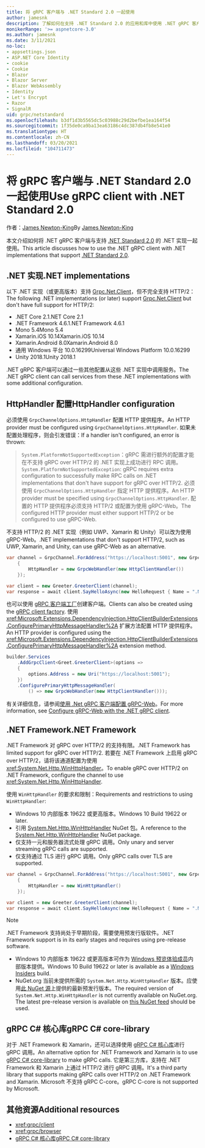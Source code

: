 ```yaml
---
title: 将 gRPC 客户端与 .NET Standard 2.0 一起使用
author: jamesnk
description: 了解如何在支持 .NET Standard 2.0 的应用和库中使用 .NET gRPC 客户端。
monikerRange: '>= aspnetcore-3.0'
ms.author: jamesnk
ms.date: 3/11/2021
no-loc:
- appsettings.json
- ASP.NET Core Identity
- cookie
- Cookie
- Blazor
- Blazor Server
- Blazor WebAssembly
- Identity
- Let's Encrypt
- Razor
- SignalR
uid: grpc/netstandard
ms.openlocfilehash: b3df1d3b5565dc5c03988c29d2befbe1ea164f54
ms.sourcegitcommit: 1f35de0ca9ba13ea63186c4dc387db4fb8e541e0
ms.translationtype: HT
ms.contentlocale: zh-CN
ms.lasthandoff: 03/20/2021
ms.locfileid: "104711473"
---
```

# <a name="use-grpc-client-with-net-standard-20"></a><span data-ttu-id="943af-103">将 gRPC 客户端与 .NET Standard 2.0 一起使用</span><span class="sxs-lookup"><span data-stu-id="943af-103">Use gRPC client with .NET Standard 2.0</span></span>

<span data-ttu-id="943af-104">作者：[James Newton-King](https://twitter.com/jamesnk)</span><span class="sxs-lookup"><span data-stu-id="943af-104">By [James Newton-King](https://twitter.com/jamesnk)</span></span>

<span data-ttu-id="943af-105">本文介绍如何将 .NET gRPC 客户端与支持 [.NET Standard 2.0](/dotnet/standard/net-standard) 的 .NET 实现一起使用。</span><span class="sxs-lookup"><span data-stu-id="943af-105">This article discusses how to use the .NET gRPC client with .NET implementations that support [.NET Standard 2.0](/dotnet/standard/net-standard).</span></span>

## <a name="net-implementations"></a><span data-ttu-id="943af-106">.NET 实现</span><span class="sxs-lookup"><span data-stu-id="943af-106">.NET implementations</span></span>

<span data-ttu-id="943af-107">以下 .NET 实现（或更高版本）支持 [Grpc.Net.Client](https://www.nuget.org/packages/Grpc.Net.Client/)，但不完全支持 HTTP/2：</span><span class="sxs-lookup"><span data-stu-id="943af-107">The following .NET implementations (or later) support [Grpc.Net.Client](https://www.nuget.org/packages/Grpc.Net.Client/) but don't have full support for HTTP/2:</span></span>

* <span data-ttu-id="943af-108">.NET Core 2.1</span><span class="sxs-lookup"><span data-stu-id="943af-108">.NET Core 2.1</span></span>
* <span data-ttu-id="943af-109">.NET Framework 4.6.1</span><span class="sxs-lookup"><span data-stu-id="943af-109">.NET Framework 4.6.1</span></span>
* <span data-ttu-id="943af-110">Mono 5.4</span><span class="sxs-lookup"><span data-stu-id="943af-110">Mono 5.4</span></span>
* <span data-ttu-id="943af-111">Xamarin.iOS 10.14</span><span class="sxs-lookup"><span data-stu-id="943af-111">Xamarin.iOS 10.14</span></span>
* <span data-ttu-id="943af-112">Xamarin.Android 8.0</span><span class="sxs-lookup"><span data-stu-id="943af-112">Xamarin.Android 8.0</span></span>
* <span data-ttu-id="943af-113">通用 Windows 平台 10.0.16299</span><span class="sxs-lookup"><span data-stu-id="943af-113">Universal Windows Platform 10.0.16299</span></span>
* <span data-ttu-id="943af-114">Unity 2018.1</span><span class="sxs-lookup"><span data-stu-id="943af-114">Unity 2018.1</span></span>

<span data-ttu-id="943af-115">.NET gRPC 客户端可以通过一些其他配置从这些 .NET 实现中调用服务。</span><span class="sxs-lookup"><span data-stu-id="943af-115">The .NET gRPC client can call services from these .NET implementations with some additional configuration.</span></span>

## <a name="httphandler-configuration"></a><span data-ttu-id="943af-116">HttpHandler 配置</span><span class="sxs-lookup"><span data-stu-id="943af-116">HttpHandler configuration</span></span>

<span data-ttu-id="943af-117">必须使用 `GrpcChannelOptions.HttpHandler` 配置 HTTP 提供程序。</span><span class="sxs-lookup"><span data-stu-id="943af-117">An HTTP provider must be configured using `GrpcChannelOptions.HttpHandler`.</span></span> <span data-ttu-id="943af-118">如果未配置处理程序，则会引发错误：</span><span class="sxs-lookup"><span data-stu-id="943af-118">If a handler isn't configured, an error is thrown:</span></span>

> <span data-ttu-id="943af-119">`System.PlatformNotSupportedException`：gRPC 需进行额外的配置才能在不支持 gRPC over HTTP/2 的 .NET 实现上成功进行 RPC 调用。</span><span class="sxs-lookup"><span data-stu-id="943af-119">`System.PlatformNotSupportedException`: gRPC requires extra configuration to successfully make RPC calls on .NET implementations that don't have support for gRPC over HTTP/2.</span></span> <span data-ttu-id="943af-120">必须使用 `GrpcChannelOptions.HttpHandler` 指定 HTTP 提供程序。</span><span class="sxs-lookup"><span data-stu-id="943af-120">An HTTP provider must be specified using `GrpcChannelOptions.HttpHandler`.</span></span> <span data-ttu-id="943af-121">配置的 HTTP 提供程序必须支持 HTTP/2 或配置为使用 gRPC-Web。</span><span class="sxs-lookup"><span data-stu-id="943af-121">The configured HTTP provider must either support HTTP/2 or be configured to use gRPC-Web.</span></span>

<span data-ttu-id="943af-122">不支持 HTTP/2 的 .NET 实现（例如 UWP、Xamarin 和 Unity）可以改为使用 gRPC-Web。</span><span class="sxs-lookup"><span data-stu-id="943af-122">.NET implementations that don't support HTTP/2, such as UWP, Xamarin, and Unity, can use gRPC-Web as an alternative.</span></span>

```csharp
var channel = GrpcChannel.ForAddress("https://localhost:5001", new GrpcChannelOptions
    {
        HttpHandler = new GrpcWebHandler(new HttpClientHandler())
    });

var client = new Greeter.GreeterClient(channel);
var response = await client.SayHelloAsync(new HelloRequest { Name = ".NET" });
```

<span data-ttu-id="943af-123">也可以使用 [gRPC 客户端工厂](xref:grpc/clientfactory)创建客户端。</span><span class="sxs-lookup"><span data-stu-id="943af-123">Clients can also be created using the [gRPC client factory](xref:grpc/clientfactory).</span></span> <span data-ttu-id="943af-124">使用 <xref:Microsoft.Extensions.DependencyInjection.HttpClientBuilderExtensions.ConfigurePrimaryHttpMessageHandler%2A> 扩展方法配置 HTTP 提供程序。</span><span class="sxs-lookup"><span data-stu-id="943af-124">An HTTP provider is configured using the <xref:Microsoft.Extensions.DependencyInjection.HttpClientBuilderExtensions.ConfigurePrimaryHttpMessageHandler%2A> extension method.</span></span>

```csharp
builder.Services
    .AddGrpcClient<Greet.GreeterClient>(options =>
    {
        options.Address = new Uri("https://localhost:5001");
    })
    .ConfigurePrimaryHttpMessageHandler(
        () => new GrpcWebHandler(new HttpClientHandler()));
```

<span data-ttu-id="943af-125">有关详细信息，请参阅[使用 .Net gRPC 客户端配置 gRPC-Web](xref:grpc/browser#configure-grpc-web-with-the-net-grpc-client)。</span><span class="sxs-lookup"><span data-stu-id="943af-125">For more information, see [Configure gRPC-Web with the .NET gRPC client](xref:grpc/browser#configure-grpc-web-with-the-net-grpc-client).</span></span>

## <a name="net-framework"></a><span data-ttu-id="943af-126">.NET Framework</span><span class="sxs-lookup"><span data-stu-id="943af-126">.NET Framework</span></span>

<span data-ttu-id="943af-127">.NET Framework 对 gRPC over HTTP/2 的支持有限。</span><span class="sxs-lookup"><span data-stu-id="943af-127">.NET Framework has limited support for gRPC over HTTP/2.</span></span> <span data-ttu-id="943af-128">若要在 .NET Framework 上启用 gRPC over HTTP/2，请将该通道配置为使用 <xref:System.Net.Http.WinHttpHandler>。</span><span class="sxs-lookup"><span data-stu-id="943af-128">To enable gRPC over HTTP/2 on .NET Framework, configure the channel to use <xref:System.Net.Http.WinHttpHandler>.</span></span>

<span data-ttu-id="943af-129">使用 `WinHttpHandler` 的要求和限制：</span><span class="sxs-lookup"><span data-stu-id="943af-129">Requirements and restrictions to using `WinHttpHandler`:</span></span>

* <span data-ttu-id="943af-130">Windows 10 内部版本 19622 或更高版本。</span><span class="sxs-lookup"><span data-stu-id="943af-130">Windows 10 Build 19622 or later.</span></span>
* <span data-ttu-id="943af-131">引用 [System.Net.Http.WinHttpHandler](https://www.nuget.org/packages/System.Net.Http.WinHttpHandler/) NuGet 包。</span><span class="sxs-lookup"><span data-stu-id="943af-131">A reference to the [System.Net.Http.WinHttpHandler](https://www.nuget.org/packages/System.Net.Http.WinHttpHandler/) NuGet package.</span></span>
* <span data-ttu-id="943af-132">仅支持一元和服务器流式处理 gRPC 调用。</span><span class="sxs-lookup"><span data-stu-id="943af-132">Only unary and server streaming gRPC calls are supported.</span></span>
* <span data-ttu-id="943af-133">仅支持通过 TLS 进行 gRPC 调用。</span><span class="sxs-lookup"><span data-stu-id="943af-133">Only gRPC calls over TLS are supported.</span></span>

```csharp
var channel = GrpcChannel.ForAddress("https://localhost:5001", new GrpcChannelOptions
    {
        HttpHandler = new WinHttpHandler()
    });

var client = new Greeter.GreeterClient(channel);
var response = await client.SayHelloAsync(new HelloRequest { Name = ".NET" });
```

> [!NOTE]
> <span data-ttu-id="943af-134">.NET Framework 支持尚处于早期阶段，需要使用预发行版软件。</span><span class="sxs-lookup"><span data-stu-id="943af-134">.NET Framework support is in its early stages and requires using pre-release software.</span></span>
> * <span data-ttu-id="943af-135">Windows 10 内部版本 19622 或更高版本可作为 [Windows 预览体验成员](https://insider.windows.com/)内部版本提供。</span><span class="sxs-lookup"><span data-stu-id="943af-135">Windows 10 Build 19622 or later is available as a [Windows Insiders](https://insider.windows.com/) build.</span></span>
> * <span data-ttu-id="943af-136">NuGet.org 当前未提供所需的 `System.Net.Http.WinHttpHandler` 版本。应使用[此 NuGet 源](https://pkgs.dev.azure.com/dnceng/public/_packaging/dotnet6/nuget/v3/index.json)上提供的最新预发行版本。</span><span class="sxs-lookup"><span data-stu-id="943af-136">The required version of `System.Net.Http.WinHttpHandler` is not currently available on NuGet.org. The latest pre-release version is available on [this NuGet feed](https://pkgs.dev.azure.com/dnceng/public/_packaging/dotnet6/nuget/v3/index.json) should be used.</span></span>

## <a name="grpc-c-core-library"></a><span data-ttu-id="943af-137">gRPC C# 核心库</span><span class="sxs-lookup"><span data-stu-id="943af-137">gRPC C# core-library</span></span>

<span data-ttu-id="943af-138">对于 .NET Framework 和 Xamarin，还可以选择使用 [gRPC C# 核心库](https://grpc.io/docs/languages/csharp/quickstart/)进行 gRPC 调用。</span><span class="sxs-lookup"><span data-stu-id="943af-138">An alternative option for .NET Framework and Xamarin is to use [gRPC C# core-library](https://grpc.io/docs/languages/csharp/quickstart/) to make gRPC calls.</span></span> <span data-ttu-id="943af-139">它是第三方库，支持在 .NET Framework 和 Xamarin 上通过 HTTP/2 进行 gRPC 调用。</span><span class="sxs-lookup"><span data-stu-id="943af-139">It's a third party library that supports making gRPC calls over HTTP/2 on .NET Framework and Xamarin.</span></span> <span data-ttu-id="943af-140">Microsoft 不支持 gRPC C-core。</span><span class="sxs-lookup"><span data-stu-id="943af-140">gRPC C-core is not supported by Microsoft.</span></span>

## <a name="additional-resources"></a><span data-ttu-id="943af-141">其他资源</span><span class="sxs-lookup"><span data-stu-id="943af-141">Additional resources</span></span>

* <xref:grpc/client>
* <xref:grpc/browser>
* [<span data-ttu-id="943af-142">gRPC C# 核心库</span><span class="sxs-lookup"><span data-stu-id="943af-142">gRPC C# core-library</span></span>](https://grpc.io/docs/languages/csharp/quickstart/)
